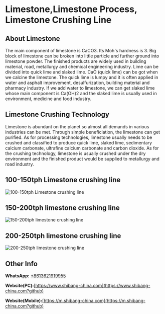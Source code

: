 # Limestone,Limestone Process, Limestone Crushing Line

## About Limestone
The main component of limestone is CaCO3. Its Moh's hardness is 3. Big block of limestone can be broken into little particle and further ground into limestone powder. The finished products are widely used in building material, road, metallurgy and chemical engineering industry. Lime can be divided into quick lime and slaked lime. CaO (quick lime) can be got when we calcine the limestone. The quick lime is lumpy and it is often applied in water and asphalt improvement, desulfurization, building material and pharmacy industry. If we add water to limestone, we can get slaked lime whose main component is Ca(OH)2 and the slaked lime is usually used in environment, medicine and food industry.

## Limestone Crushing Technology
Limestone is abundant on the planet so almost all demands in various industries can be met. Through simple beneficiation, the limestone can get purified. As for processing technologies, limestone usually needs to be crushed and classified to produce quick lime, slaked lime, sedimentary calcium carbonate, ultrafine calcium carbonate and carbon dioxide. As for the crushing technology, limestone is usually crushed under the dry environment and the finished product would be supplied to metallurgy and road industry.

## 100-150tph Limestone crushing line
![100-150tph Limestone crushing line](https://static.sbmchina.com/d/file/www/business/materials/2018-09-12/29e5ab0aa8c470ee193fed32b41310c5.jpg)
## 150-200tph limestone crushing line
![150-200tph limestone crushing line](https://static.sbmchina.com/d/file/www/business/materials/2018-09-12/9870b526cb2e0641a2dee73f34c4aaec.jpg)
## 200-250tph limestone crushing line
![200-250tph limestone crushing line](https://static.sbmchina.com/d/file/www/business/materials/2018-09-12/ff94f64e092b44c6a65f22b048464b8f.jpg)

## Other Info
**WhatsApp:** [+8613621919955](https://whatsapp.shibangsoft.com/WhatsApp.php)

**Website(PC):**[https://www.shibang-china.com](https://www.shibang-china.com?github)

**Website(Mobile):**[https://m.shibang-china.com](https://m.shibang-china.com?github)
